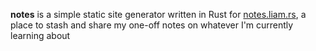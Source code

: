 **notes** is a simple static site generator written in Rust for
[notes.liam.rs](notes.liam.rs), a place to stash and share my one-off notes on
whatever I'm currently learning about
